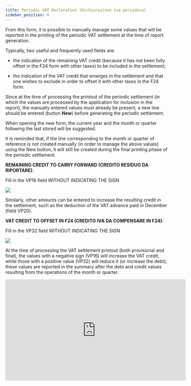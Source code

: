 ```yaml
---
title: Periodic VAT Declaration (Dichiarazione iva periodoca)
sidebar_position: 6
---
```


From this form, it is possible to manually manage some values that will be reported in the printing of the periodic VAT settlement at the time of report generation.

Typically, two useful and frequently used fields are:

- the indication of the remaining VAT credit (because it has not been fully offset in the F24 form with other taxes) to be included in the settlement;

- the indication of the VAT credit that emerges in the settlement and that one wishes to exclude in order to offset it with other taxes in the F24 form.

Since at the time of processing the printout of the periodic settlement (in which the values are processed by the application for inclusion in the report), the manually entered values must already be present, a new line should be entered (button **New**) before generating the periodic settlement.

When opening the new form, the current year and the month or quarter following the last stored will be suggested.

It is reminded that, if the line corresponding to the month or quarter of reference is not created manually (in order to manage the above values) using the New button, it will still be created during the final printing phase of the periodic settlement.

**REMAINING CREDIT TO CARRY FORWARD (CREDITO RESIDUO DA RIPORTARE)**:

Fill in the VP16 field WITHOUT INDICATING THE SIGN

![](/img/it-it/finance-area/declarations/declarations/periodical-vat-declaration/image01.png)

Similarly, other amounts can be entered to increase the resulting credit in the settlement, such as the deduction of the VAT advance paid in December (field VP20).

**VAT CREDIT TO OFFSET IN F24 (CREDITO IVA DA COMPENSARE IN F24)**:

Fill in the VP32 field WITHOUT INDICATING THE SIGN

![](/img/it-it/finance-area/declarations/declarations/periodical-vat-declaration/image02.png)

At the time of processing the VAT settlement printout (both provisional and final), the values with a negative sign (VP16) will increase the VAT credit, while those with a positive value (VP32) will reduce it (or increase the debt); these values are reported in the summary after the debt and credit values resulting from the operations of the month or quarter.

<iframe width="560" height="315" src="https://www.youtube.com/embed/HWjgN0yehEc" title="YouTube video player" frameborder="0" allowfullscreen="true"></iframe>